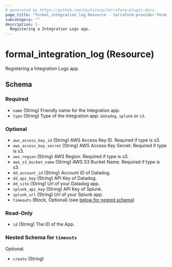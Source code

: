 ```yaml
---
# generated by https://github.com/hashicorp/terraform-plugin-docs
page_title: "formal_integration_log Resource - terraform-provider-formal"
subcategory: ""
description: |-
  Registering a Integration Logs app.
---
```


# formal_integration_log (Resource)

Registering a Integration Logs app.



<!-- schema generated by tfplugindocs -->
## Schema

### Required

- `name` (String) Friendly name for the Integration app.
- `type` (String) Type of the Integration app: `datadog`, `splunk` or `s3`.

### Optional

- `aws_access_key_id` (String) AWS Access Key ID. Required if type is s3.
- `aws_access_key_secret` (String) AWS Access Key Secret. Required if type is s3.
- `aws_region` (String) AWS Region. Required if type is s3.
- `aws_s3_bucket_name` (String) AWS S3 Bucket Name. Required if type is s3.
- `dd_account_id` (String) Account ID of Datadog.
- `dd_api_key` (String) API Key of Datadog.
- `dd_site` (String) Url of your Datadog app.
- `splunk_api_key` (String) API Key of Splunk.
- `splunk_url` (String) Url of your Splunk app.
- `timeouts` (Block, Optional) (see [below for nested schema](#nestedblock--timeouts))

### Read-Only

- `id` (String) The ID of the App.

<a id="nestedblock--timeouts"></a>
### Nested Schema for `timeouts`

Optional:

- `create` (String)


